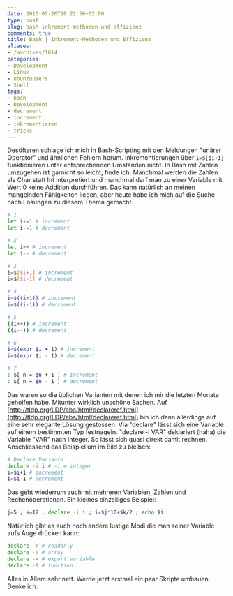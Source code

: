 ```yaml
---
date: 2010-05-26T20:22:56+02:00
type: post
slug: bash-inkrement-methoden-und-effizienz
comments: true
title: Bash | Inkrement-Methoden und Effizienz
aliases:
- /archives/1014
categories:
- Development
- Linux
- ubuntuusers
- Shell
tags:
- bash
- Development
- decrement
- increment
- inkrementieren
- tricks
---
```


Desöfteren schlage ich mich in Bash-Scripting mit den Meldungen "unärer
Operator" und ähnlichen Fehlern herum. Inkrementierungen über `i=$[$i+1]`
funktionieren unter entsprechenden Umständen nicht. In Bash mit Zahlen
umzugehen ist garnicht so leicht, finde ich. Manchmal werden die Zahlen als
Char statt Int interpretiert und manchmal darf man zu einer Variable mit
Wert 0 keine Addition durchführen. Das kann natürlich an meinen mangelnden
Fähigkeiten liegen, aber heute habe ich mich auf die Suche nach Lösungen zu
diesem Thema gemacht.

``` bash
# 1
let i+=1 # increment
let i-=1 # decrement
```

``` bash
# 2
let i++ # increment
let i-- # decrement
```

``` bash
# 3
i=$[$i+1] # increment
i=$[$i-1] # decrement
```

``` bash
# 4
i=$((i+1)) # increment
i=$((i-1)) # decrement
```

``` bash
# 5
((i++)) # increment
((i--)) # decrement
```

``` bash
# 6
i=$(expr $i + 1) # increment
i=$(expr $i - 1) # decrement
```

``` bash
# 7
: $[ n = $n + 1 ] # increment
: $[ n = $n - 1 ] # decrement
```

Das waren so die üblichen Varianten mit denen ich mir die letzten Monate
geholfen habe. Mitunter wirklich unschöne Sachen. Auf
[http://tldp.org/LDP/abs/html/declareref.html](http://tldp.org/LDP/abs/html/declareref.html)
bin ich dann allerdings auf eine sehr elegante Lösung gestossen. Via
"declare" lässt sich eine Variable auf einem bestimmten Typ festnageln.
"declare -i VAR" deklariert (haha) die Variable "VAR" nach Integer. So
lässt sich quasi direkt damit rechnen. Anschliessend das Beispiel um im
Bild zu bleiben:

``` bash
# Declare Variante
declare -i i # -i = integer
i=$i+1 # increment
i=$i-1 # decrement
```

Das geht wiederrum auch mit mehreren Variablen, Zahlen und
Rechenoperationen. Ein kleines einzeiliges Beispiel:

``` bash
j=5 ; k=12 ; declare -i i ; i=$j*10+$k/2 ; echo $i
```

Natürlich gibt es auch noch andere lustige Modi die man seiner Variable
aufs Auge drücken kann:

``` bash
declare -r # readonly
declare -a # array
declare -x # export variable
declare -f # function
```

Alles in Allem sehr nett. Werde jetzt erstmal ein paar Skripte umbauen.
Denke ich.
